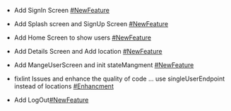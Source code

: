 - Add SignIn Screen [#NewFeature](https://github.com/karimansary97/Zeal/pull/new/SignIn)

- Add Splash screen and SignUp Screen [#NewFeature](https://github.com/karimansary97/Zeal/pull/new/SignUp)

- Add Home Screen to show users [#NewFeature](https://github.com/karimansary97/Zeal/pull/new/Home)

- Add Details Screen and Add location [#NewFeature](https://github.com/karimansary97/Zeal/pull/new/DetailsScreen)

- Add MangeUserScreen and init stateMangment [#NewFeature](https://github.com/karimansary97/Zeal/pull/new/EditUser)

- fixlint Issues and enhance the quality of code ... use singleUserEndpoint instead of locations [#Enhancment](https://github.com/karimansary97/Zeal/pull/new/enhancment)

- Add LogOut[#NewFeature](https://github.com/karimansary97/Zeal/pull/new/LogOut)
